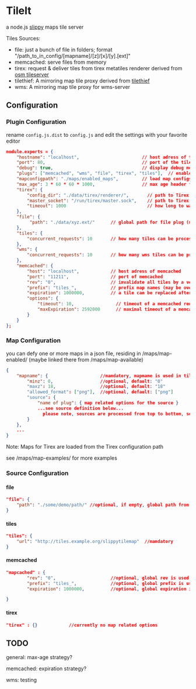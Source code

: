 # TileIt

a node.js <a href="http://wiki.openstreetmap.org/wiki/Slippy_map_tilenames">slippy</a> maps tile server


Tiles Sources:
  - file: just a bunch of file in folders; format "/path_to_in_config/[mapname]/[z]/[x]/[y].[ext]"
  - memcached: serve files from memory
  - tirex: request & deliver tiles from tirex metatiles renderer derived from <a href="http://svn.openstreetmap.org/applications/utils/tirex/tileserver/">osm tileserver</a>
  - tilethief: A mirroring map tile proxy derived from <a href="https://github.com/yetzt/tilethief.git">tilethief</a>
  - wms: A mirroring map tile proxy for wms-server


## Configuration

### Plugin Configuration

rename `config.js.dist` to `config.js` and edit the settings with your favorite editor


```json
module.exports = {
	"hostname": "localhost",                        // host adress of the tileserver
	"port": 80,                                     // port of the tileserver
	"debug": true,                                  // display debug messages in console
	"plugs": ["memcached", "wms", "file", "tirex", "tiles"],  // enabled plugs
	"mapconfigpath": "./maps/enabled_maps",         // load map configs from this path
	"max_age": 3 * 60 * 60 * 1000,                  // max age header for http-request
	"tirex": {
		"config_dir": "./data/tirex/renderer/",       // path to Tirex config
		"master_socket": "/run/tirex/master.sock",    // path to Tirex Master Unix Datagram Socket
		"timeout": 1000                               // how long to wait for Tirex to render/response
	},
	"file": {
		 "path": "./data/xyz.ext/"      // global path for file plug (may be overwritten individually by map config)
	},
	"tiles": {
		"concurrent_requests": 10       // how many tiles can be process parallel
	},
	"wms": {
		"concurrent_requests": 10       // how many wms tiles can be process parallel
	},
	"memcached": {
		"host": "localhost",            // host adress of memcached
		"port": "11211",                // port of memcached
		"rev": "0",                     // invalidate all tiles by a version number (may be overwritten individually by map config) 
		"prefix": "tiles_",             // prefix map names (may be overwritten individually by map config)
		"expiration": 1000000,          // a tile can be replaced after ms (may be overwritten individually by map config)
		"options": {
			"timeout": 10,                // timeout of a memcached request
			"maxExpiration": 2592000      // maximal timeout of a memcached request
		}
	}
};
```

### Map Configuration

you can defy one or more maps in a json file, residing in /maps/map-enabled/ (maybe linked there from /maps/map-available) 

```json
{
	"mapname": {                    //mandatory, mapname is used in tile-url
		"minz": 0,                  //optional, default: "0"
		"maxz": 18,                 //optional, default: "18"
		"allowed_format": ["png"],  //optional, default: ["png"]
		"source": {
		    "name of plug": { map related options for the source }
		    ...see source definition below...
			  please note, sources are processed from top to bottom, so ordering of sources is important 
		}
	},
	...
}
```

Note: Maps for Tirex are loaded from the Tirex configuration path

see /maps/map-examples/ for more examples


### Source Configuration

#### file

```json
"file": {
    "path": "./some/demo/path/" //optional, if empty, global path from config.js + mapname is used otherwise
}
```

#### tiles 


```json
"tiles": {
    "url": "http://tiles.example.org/slippytilemap"  //mandatory
}
```

#### memcached

```json
"mapcached" : {
		"rev": "0",                     //optional, global rev is used otherwise (see global config above)
		"prefix": "tiles_",             //optional, global prefix is used otherwise (see global config above)
		"expiration": 1000000,          //optional, global expiration is used otherwise (see global config above) 

}
```

#### tirex

```json
"tirex" : {} 			//currently no map related options
```


## TODO

general: max-age strategy?

memcached: expiration strategy?

wms: testing

